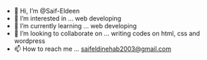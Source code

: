 - 👋 Hi, I’m @Saif-Eldeen
- 👀 I’m interested in ... web developing 
- 🌱 I’m currently learning ... web developing
- 💞️ I’m looking to collaborate on ... writing codes on html, css and wordpress
- 📫 How to reach me ... saifeldinehab2003@gmail.com

<!---
Saif-Eldeen/Saif-Eldeen is a ✨ special ✨ repository because its `README.md` (this file) appears on your GitHub profile.
You can click the Preview link to take a look at your changes.
--->
